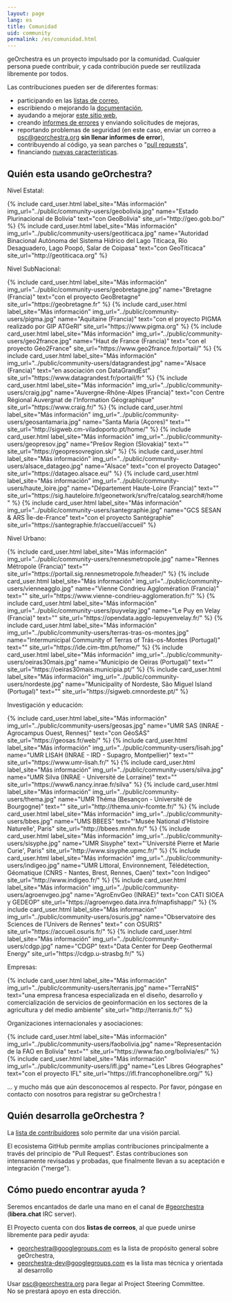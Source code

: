 ```yaml
---
layout: page
lang: es
title: Comunidad
uid: community
permalink: /es/comunidad.html
---
```


geOrchestra es un proyecto impulsado por la comunidad. Cualquier persona puede contribuir, y cada contribución puede ser reutilizada libremente por todos.

Las contribuciones pueden ser de diferentes formas:

 * participando en las [listas de correo](https://groups.google.com/group/georchestra?hl=en),
 * escribiendo o mejorando la  [documentación](https://github.com/georchestra/georchestra/blob/master/README.md),
 * ayudando a mejorar [este sitio web](https://github.com/georchestra/georchestra.github.io),
 * creando [informes de errores](https://github.com/georchestra/georchestra/issues) y enviando solicitudes de mejoras,
 * reportando problemas de seguridad (en este caso, enviar un correo a <psc@georchestra.org> **sin llenar informes de error**),
 * contribuyendo al código, ya sean parches o "[pull requests](https://help.github.com/articles/creating-a-pull-request)",
 * financiando [nuevas características](https://github.com/georchestra/georchestra/issues?direction=desc&labels=enhancement&page=1&sort=updated&state=open).


## Quién esta usando geOrchestra?

Nivel Estatal:

<div class="row">
  {% include card_user.html label_site="Más información" img_url="../public/community-users/geobolivia.jpg" name="Estado Plurinacional de Bolivia" text="con GeoBolivia" site_url="http://geo.gob.bo/" %}
  {% include card_user.html label_site="Más información" img_url="../public/community-users/geotiticaca.jpg" name="Autoridad Binacional Autónoma del Sistema Hídrico del Lago Titicaca, Río Desaguadero, Lago Poopó, Salar de Coipasa" text="con GeoTiticaca" site_url="http://geotiticaca.org" %}
</div>

Nivel SubNacional:

<div class="row">
  {% include card_user.html label_site="Más información" img_url="../public/community-users/geobretagne.jpg" name="Bretagne (Francia)" text="con el proyecto GeoBretagne" site_url="https://geobretagne.fr" %}
  {% include card_user.html label_site="Más información" img_url="../public/community-users/pigma.jpg" name="Aquitaine (Francia)" text="con el proyecto PIGMA realizado por GIP ATGeRI" site_url="https://www.pigma.org" %}
  {% include card_user.html label_site="Más información" img_url="../public/community-users/geo2france.jpg" name="Haut de France (Francia)" text="con el proyecto Géo2France" site_url="https://www.geo2france.fr/portail/" %}
  {% include card_user.html label_site="Más información" img_url="../public/community-users/datagrandest.jpg" name="Alsace (Francia)" text="en asociación con DataGrandEst" site_url="https://www.datagrandest.fr/portail/fr" %}
  {% include card_user.html label_site="Más información" img_url="../public/community-users/craig.jpg" name="Auvergne-Rhône-Alpes (Francia)" text="con Centre Régional Auvergnat de l'Information Géographique" site_url="https://www.craig.fr/" %}
  {% include card_user.html label_site="Más información" img_url="../public/community-users/geosantamaria.jpg" name="Santa Maria (Açores)" text="" site_url="http://sigweb.cm-viladoporto.pt/home/" %}
  {% include card_user.html label_site="Más información" img_url="../public/community-users/geopresov.jpg" name="Prešov Region (Slovakia)" text="" site_url="https://geopresovregion.sk/" %}
  {% include card_user.html label_site="Más información" img_url="../public/community-users/alsace_datageo.jpg" name="Alsace" text="con el proyecto Datageo" site_url="https://datageo.alsace.eu/" %}
  {% include card_user.html label_site="Más información" img_url="../public/community-users/haute_loire.jpg" name="Département Haute-Loire (Francia)" text="" site_url="https://sig.hauteloire.fr/geonetwork/srv/fre/catalog.search#/home" %}   
  {% include card_user.html label_site="Más información" img_url="../public/community-users/santegraphie.jpg" name="GCS SESAN & ARS Île-de-France" text="con el proyecto Santégraphie" site_url="https://santegraphie.fr/accueil/accueil" %}
</div>

Nivel Urbano:

 <div class="row">
  {% include card_user.html label_site="Más información" img_url="../public/community-users/rennesmetropole.jpg" name="Rennes Métropole (Francia)" text="" site_url="https://portail.sig.rennesmetropole.fr/header/" %}
  {% include card_user.html label_site="Más información" img_url="../public/community-users/vienneagglo.jpg" name="Vienne Condrieu Agglomération (Francia)" text="" site_url="https://www.vienne-condrieu-agglomeration.fr/" %}
  {% include card_user.html label_site="Más información" img_url="../public/community-users/puyvelay.jpg" name="Le Puy en Velay (Francia)" text="" site_url="https://opendata.agglo-lepuyenvelay.fr/" %}
  {% include card_user.html label_site="Más información" img_url="../public/community-users/terras-tras-os-montes.jpg" name="Intermunicipal Community of Terras of Trás-os-Montes (Portugal)" text="" site_url="https://ide.cim-ttm.pt/home/" %}
  {% include card_user.html label_site="Más información" img_url="../public/community-users/oeiras30mais.jpg" name="Município de Oeiras (Portugal)" text="" site_url="https://oeiras30mais.municipia.pt/" %}
  {% include card_user.html label_site="Más información" img_url="../public/community-users/nordeste.jpg" name="Municipality of Nordeste, São Miguel Island (Portugal)" text="" site_url="https://sigweb.cmnordeste.pt/" %}
</div>

Investigación y educación:

<div class="row">
  {% include card_user.html label_site="Más información" img_url="../public/community-users/geosas.jpg" name="UMR SAS (INRAE - Agrocampus Ouest, Rennes)" text="con GéoSAS" site_url="https://geosas.fr/web/" %}
  {% include card_user.html label_site="Más información" img_url="../public/community-users/lisah.jpg" name="UMR LISAH (INRAE - IRD - Supagro, Montpellier)" text="" site_url="https://www.umr-lisah.fr/" %}
  {% include card_user.html label_site="Más información" img_url="../public/community-users/silva.jpg" name="UMR Silva (INRAE - Université de Lorraine)" text="" site_url="https://www6.nancy.inrae.fr/silva" %}
  {% include card_user.html label_site="Más información" img_url="../public/community-users/thema.jpg" name="UMR Théma (Besançon - Université de Bourgogne)" text="" site_url="http://thema.univ-fcomte.fr/" %}
  {% include card_user.html label_site="Más información" img_url="../public/community-users/bbes.jpg" name="UMS BBEES" text="'Musée National d'Histoire Naturelle', Paris" site_url="http://bbees.mnhn.fr/" %}
  {% include card_user.html label_site="Más información" img_url="../public/community-users/sisyphe.jpg" name="UMR Sisyphe" text="'Université Pierre et Marie Curie', Paris" site_url="http://www.sisyphe.upmc.fr/" %}
  {% include card_user.html label_site="Más información" img_url="../public/community-users/indigeo.jpg" name="UMR Littoral, Environnement, Télédétection, Géomatique (CNRS - Nantes, Brest, Rennes, Caen)" text="con Indigeo" site_url="http://www.indigeo.fr/" %}  
   {% include card_user.html label_site="Más información" img_url="../public/community-users/agroenvgeo.jpg" name="AgroEnvGeo (INRAE)" text="con CATI SIOEA y GEDEOP" site_url="https://agroenvgeo.data.inra.fr/mapfishapp/" %}
   {% include card_user.html label_site="Más información" img_url="../public/community-users/osuris.jpg" name="Observatoire des Sciences de l’Univers de Rennes" text=" con OSURIS" site_url="https://accueil.osuris.fr/" %}
   {% include card_user.html label_site="Más información" img_url="../public/community-users/cdgp.jpg" name="CDGP" text="Data Center for Deep Geothermal Energy" site_url="https://cdgp.u-strasbg.fr/" %}
</div>

Empresas:

<div class="row">
  {% include card_user.html label_site="Más información" img_url="../public/community-users/terranis.jpg" name="TerraNIS" text="una empresa francesa especializada en el diseño, desarrollo y comercialización de servicios de geoinformación en los sectores de la agricultura y del medio ambiente" site_url="http://terranis.fr/" %}
</div>

Organizaciones internacionales y asociaciones:

<div class="row">
  {% include card_user.html label_site="Más información" img_url="../public/community-users/faobolivia.jpg" name="Representación de la FAO en Bolivia" text="" site_url="https://www.fao.org/bolivia/es/" %}  
  {% include card_user.html label_site="Más información" img_url="../public/community-users/ifl.jpg" name="Les Libres Géographes" text="con el proyecto IFL" site_url="https://ifl.francophonelibre.org/" %}
</div>

... y mucho más que aún desconocemos al respecto. Por favor, póngase en contacto con nosotros para registrar su geOrchestra !


## Quién desarrolla geOrchestra ?


La [lista de contribuidores](https://github.com/orgs/georchestra/people) solo permite dar una visión parcial.

El ecosistema GitHub permite amplias contribuciones principalmente a través del principio de "Pull Request". Estas contribuciones son intensamente revisadas y probadas, que finalmente llevan a su aceptación e integración ("merge").


## Cómo puedo encontrar ayuda ?

Seremos encantados de darle una mano en el canal de [#georchestra](https://kiwiirc.com/client/irc.libera.chat/georchestra) (**libera.chat** IRC server).

El Proyecto cuenta con dos **listas de correos**, al que puede unirse libremente para pedir ayuda:

 * [georchestra@googlegroups.com](https://groups.google.com/group/georchestra?hl=fr) es la lista de propósito general sobre geOrchestra,
 * [georchestra-dev@googlegroups.com](https://groups.google.com/group/georchestra-dev?hl=fr) es la lista mas técnica y orientada al desarrollo

Usar psc@georchestra.org para llegar al Project Steering Committee.<br />
No se prestará apoyo en esta dirección.
